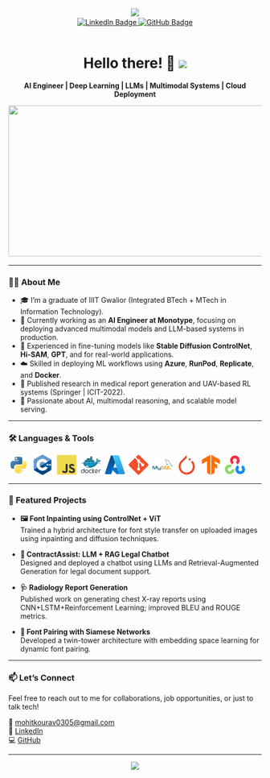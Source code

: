 <div id="header" align="center">
  <img src="https://media.giphy.com/media/M9gbBd9nbDrOTu1Mqx/giphy.gif" width="100"/>
  <div id="badges">
    <a href="https://www.linkedin.com/in/mohit-kourav-56b002194/">
      <img src="https://img.shields.io/badge/LinkedIn-blue?style=for-the-badge&logo=linkedin&logoColor=white" alt="LinkedIn Badge"/>
    </a>
    <a href="https://github.com/mohit-kourav">
      <img src="https://img.shields.io/badge/GitHub-black?style=for-the-badge&logo=github&logoColor=white" alt="GitHub Badge"/>
    </a>
  </div>
  <img src="https://komarev.com/ghpvc/?username=mohit0305&style=flat-square&color=blue" alt=""/>
  <h1>
    Hello there! 👋
    <img src="https://media.giphy.com/media/hvRJCLFzcasrR4ia7z/giphy.gif" width="30px"/>
  </h1>
  <p><strong>AI Engineer | Deep Learning | LLMs | Multimodal Systems | Cloud Deployment</strong></p>
</div>

<div align="center">
  <img src="https://media.giphy.com/media/dWesBcTLavkZuG35MI/giphy.gif" width="600" height="300"/>
</div>

---

### 👨‍💻 About Me

- 🎓 I’m a graduate of IIIT Gwalior (Integrated BTech + MTech in Information Technology).
- 🤖 Currently working as an **AI Engineer at Monotype**, focusing on deploying advanced multimodal models and LLM-based systems in production.
- 🧠 Experienced in fine-tuning models like **Stable Diffusion ControlNet**, **Hi-SAM**, **GPT**, and  for real-world applications.
- ☁️ Skilled in deploying ML workflows using **Azure**, **RunPod**, **Replicate**, and **Docker**.
- 📝 Published research in medical report generation and UAV-based RL systems (Springer | ICIT-2022).
- 🧪 Passionate about AI, multimodal reasoning, and scalable model serving.

---

### 🛠️ Languages & Tools

<div>
  <img src="https://github.com/devicons/devicon/blob/master/icons/python/python-original.svg" title="Python" width="40" height="40"/>&nbsp;
  <img src="https://github.com/devicons/devicon/blob/master/icons/cplusplus/cplusplus-original.svg" title="C++" width="40" height="40"/>&nbsp;
  <img src="https://github.com/devicons/devicon/blob/master/icons/javascript/javascript-original.svg" title="JavaScript" width="40" height="40"/>&nbsp;
  <img src="https://github.com/devicons/devicon/blob/master/icons/docker/docker-original-wordmark.svg" title="Docker" width="40" height="40"/>&nbsp;
  <img src="https://github.com/devicons/devicon/blob/master/icons/azure/azure-original.svg" title="Azure" width="40" height="40"/>&nbsp;
  <img src="https://github.com/devicons/devicon/blob/master/icons/git/git-original.svg" title="Git" width="40" height="40"/>&nbsp;
  <img src="https://github.com/devicons/devicon/blob/master/icons/mysql/mysql-original-wordmark.svg" title="MySQL" width="40" height="40"/>&nbsp;
  <img src="https://github.com/devicons/devicon/blob/master/icons/pytorch/pytorch-original.svg" title="PyTorch" width="40" height="40"/>&nbsp;
  <img src="https://github.com/devicons/devicon/blob/master/icons/tensorflow/tensorflow-original.svg" title="TensorFlow" width="40" height="40"/>&nbsp;
  <img src="https://github.com/devicons/devicon/blob/master/icons/opencv/opencv-original.svg" title="OpenCV" width="40" height="40"/>&nbsp;
</div>

---

### 📌 Featured Projects

- **🖼️ Font Inpainting using ControlNet + ViT**  
  Trained a hybrid architecture for font style transfer on uploaded images using inpainting and diffusion techniques.

- **🤖 ContractAssist: LLM + RAG Legal Chatbot**  
  Designed and deployed a chatbot using LLMs and Retrieval-Augmented Generation for legal document support.

- **🩺 Radiology Report Generation**  
  Published work on generating chest X-ray reports using CNN+LSTM+Reinforcement Learning; improved BLEU and ROUGE metrics.

- **🧠 Font Pairing with Siamese Networks**  
  Developed a twin-tower architecture with embedding space learning for dynamic font pairing.

---

### 📫 Let’s Connect

Feel free to reach out to me for collaborations, job opportunities, or just to talk tech!

📧 mohitkourav0305@gmail.com  
🔗 [LinkedIn](https://www.linkedin.com/in/mohit-kourav-56b002194/)  
💻 [GitHub](https://github.com/mohit-kourav)

---

<div align="center">
  <img src="https://github.com/mohit-kourav/mohit-kourav/blob/main/assets/code.gif" width="600"/>
</div>

